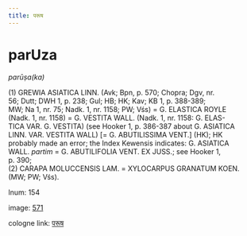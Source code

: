 ```yaml
---
title: परूष
---
```


# parUza

<i>parūṣa(ka)</i>  <div n="P" />(1) <bot>GREWIA ASIATICA LINN.</bot> (Avk; Bpn, p. 570; Chopra; Dgv, nr. <div n="lb" />56; Dutt; DWH 1, p. 238; Gul; HB; HK; Kav; KB 1, p. 388-389; <div n="lb" />MW; Na 1, nr. 75; Nadk. 1, nr. 1158; PW; Vśs) = <bot>G. ELASTICA ROYLE</bot> <div n="lb" />(Nadk. 1, nr. 1158) = <bot>G. VESTITA WALL.</bot> (Nadk. 1, nr. 1158: <bot>G. ELAS- <div n="lb" />TICA VAR. G. VESTITA</bot>) (see Hooker 1, p. 386-387 about <bot>G. ASIATICA <div n="lb" />LINN. VAR. VESTITA WALL</bot>) [= <bot>G. ABUTILISSIMA VENT.</bot>] (HK); HK <div n="lb" />probably made an error; the Index Kewensis indicates: <bot>G. ASIATICA <div n="lb" />WALL.</bot> <i>partim</i> = <bot>G. ABUTILIFOLIA VENT. EX JUSS.</bot>; see Hooker 1, <div n="lb" />p. 390; <div n="P" />(2) <bot>CARAPA MOLUCCENSIS LAM.</bot> = <bot>XYLOCARPUS GRANATUM KOEN.</bot> <div n="lb" />(MW; PW; Vśs).

lnum: 154

image: [571](https://www.sanskrit-lexicon.uni-koeln.de/scans/csl-apidev/servepdf.php?dict=snp&page=571)

cologne link: [परूष](https://sanskrit-lexicon.uni-koeln.de/scans/csl-apidev/getword.php?dict=snp&key=परूष)

